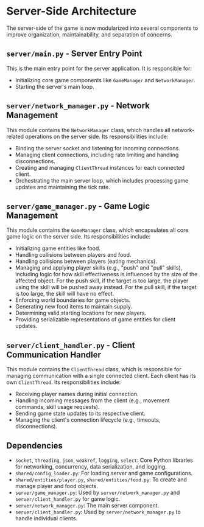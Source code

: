 # Server-Side Architecture

The server-side of the game is now modularized into several components to improve organization, maintainability, and separation of concerns.

## `server/main.py` - Server Entry Point

This is the main entry point for the server application. It is responsible for:
*   Initializing core game components like `GameManager` and `NetworkManager`.
*   Starting the server's main loop.

## `server/network_manager.py` - Network Management

This module contains the `NetworkManager` class, which handles all network-related operations on the server side. Its responsibilities include:
*   Binding the server socket and listening for incoming connections.
*   Managing client connections, including rate limiting and handling disconnections.
*   Creating and managing `ClientThread` instances for each connected client.
*   Orchestrating the main server loop, which includes processing game updates and maintaining the tick rate.

## `server/game_manager.py` - Game Logic Management

This module contains the `GameManager` class, which encapsulates all core game logic on the server side. Its responsibilities include:
*   Initializing game entities like food.
*   Handling collisions between players and food.
*   Handling collisions between players (eating mechanics).
*   Managing and applying player skills (e.g., "push" and "pull" skills), including logic for how skill effectiveness is influenced by the size of the affected object. For the push skill, if the target is too large, the player using the skill will be pushed away instead. For the pull skill, if the target is too large, the skill will have no effect.
*   Enforcing world boundaries for game objects.
*   Generating new food items to maintain supply.
*   Determining valid starting locations for new players.
*   Providing serializable representations of game entities for client updates.

## `server/client_handler.py` - Client Communication Handler

This module contains the `ClientThread` class, which is responsible for managing communication with a single connected client. Each client has its own `ClientThread`. Its responsibilities include:
*   Receiving player names during initial connection.
*   Handling incoming messages from the client (e.g., movement commands, skill usage requests).
*   Sending game state updates to its respective client.
*   Managing the client's connection lifecycle (e.g., timeouts, disconnections).

## Dependencies

*   `socket`, `threading`, `json`, `weakref`, `logging`, `select`: Core Python libraries for networking, concurrency, data serialization, and logging.
*   `shared/config_loader.py`: For loading server and game configurations.
*   `shared/entities/player.py`, `shared/entities/food.py`: To create and manage player and food objects.
*   `server/game_manager.py`: Used by `server/network_manager.py` and `server/client_handler.py` for game logic.
*   `server/network_manager.py`: The main server component.
*   `server/client_handler.py`: Used by `server/network_manager.py` to handle individual clients.

